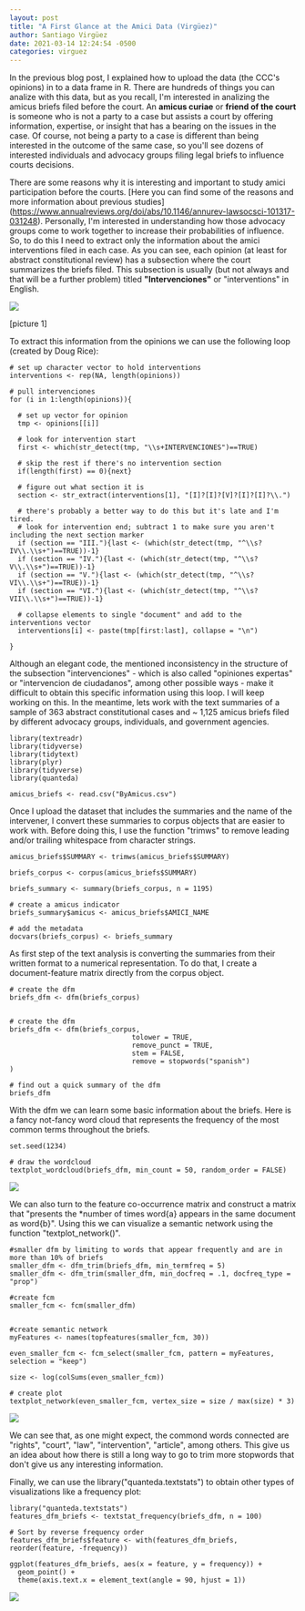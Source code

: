 ```yaml
---
layout: post
title: "A First Glance at the Amici Data (Virgüez)"
author: Santiago Virgüez
date: 2021-03-14 12:24:54 -0500
categories: virguez
---
```


In the previous blog post, I explained how to upload the data (the CCC's opinions) in to a data frame in R. There are hundreds of things you can analize with this data, but as you recall, I'm interested in analizing the amicus briefs filed before the court. An **amicus curiae** or **friend of the court** is someone who is not a party to a  case but assists a court by offering information, expertise, or insight that has a bearing on the issues in the case. Of course, not being a party to a case is different than being interested in the outcome of the same case, so you'll see dozens of interested individuals and advocacy groups filing legal briefs to influence  courts decisions.

There are some reasons why it is interesting and important to study amici participation before the courts. [Here you can find some of the reasons and more information about previous studies] (https://www.annualreviews.org/doi/abs/10.1146/annurev-lawsocsci-101317-031248). Personally, I'm interested in understanding how those advocacy groups come to work together to increase their probabilities of influence. So, to do this I need to extract only the information about the amici interventions filed in each case. As you can see, each opinion (at least for abstract constitutional review) has a subsection where the court summarizes the briefs filed. This subsection is usually (but not always and that will be a further problem) titled **"Intervenciones"** or "interventions" in English. 

![](https://github.com/douglas-r-rice/douglas-r-rice.github.io/blob/main/_posts/virguez-blog3-picture1?raw=TRUE)

[picture 1]

To extract this information from the opinions we can use the following loop (created by Doug Rice):

```{r}
# set up character vector to hold interventions
interventions <- rep(NA, length(opinions))

# pull intervenciones
for (i in 1:length(opinions)){
  
  # set up vector for opinion
  tmp <- opinions[[i]]
  
  # look for intervention start
  first <- which(str_detect(tmp, "\\s+INTERVENCIONES")==TRUE) 
  
  # skip the rest if there's no intervention section
  if(length(first) == 0){next}
  
  # figure out what section it is
  section <- str_extract(interventions[1], "[I]?[I]?[V]?[I]?[I]?\\.")
  
  # there's probably a better way to do this but it's late and I'm tired.
  # look for intervention end; subtract 1 to make sure you aren't including the next section marker
  if (section == "III."){last <- (which(str_detect(tmp, "^\\s?IV\\.\\s+")==TRUE))-1}
  if (section == "IV."){last <- (which(str_detect(tmp, "^\\s?V\\.\\s+")==TRUE))-1}
  if (section == "V."){last <- (which(str_detect(tmp, "^\\s?VI\\.\\s+")==TRUE))-1}
  if (section == "VI."){last <- (which(str_detect(tmp, "^\\s?VII\\.\\s+")==TRUE))-1}
  
  # collapse elements to single "document" and add to the interventions vector
  interventions[i] <- paste(tmp[first:last], collapse = "\n")
  
}
```

Although an elegant code, the mentioned inconsistency in the structure of the subsection  "intervenciones" - which is also called "opiniones expertas" or "intervencion de ciudadanos", among other possible ways - make it difficult to obtain this specific information using this loop. I will keep working on this. In the meantime, lets work with the text summaries of a sample of 363 abstract constitutional cases and ~ 1,125 amicus briefs filed by different advocacy groups, individuals, and government agencies.

```{r}
library(textreadr)
library(tidyverse)
library(tidytext)
library(plyr)
library(tidyverse)
library(quanteda)

amicus_briefs <- read.csv("ByAmicus.csv")
```

Once I upload the dataset that includes the summaries and the name of the intervener, I convert these summaries to corpus objects that are easier to work with. Before doing this, I use the function "trimws" to remove leading and/or trailing whitespace from character strings. 

```{r}
amicus_briefs$SUMMARY <- trimws(amicus_briefs$SUMMARY)

briefs_corpus <- corpus(amicus_briefs$SUMMARY)

briefs_summary <- summary(briefs_corpus, n = 1195)

# create a amicus indicator
briefs_summary$amicus <- amicus_briefs$AMICI_NAME

# add the metadata
docvars(briefs_corpus) <- briefs_summary
```

As first step of the text analysis is converting the summaries from their written format to a numerical representation. To do that, I create a document-feature matrix directly from the corpus object. 

```{r}
# create the dfm
briefs_dfm <- dfm(briefs_corpus)


# create the dfm
briefs_dfm <- dfm(briefs_corpus,
                              tolower = TRUE,
                              remove_punct = TRUE,
                              stem = FALSE,
                              remove = stopwords("spanish")
)

# find out a quick summary of the dfm
briefs_dfm
```

With the dfm we can learn some basic information about the briefs. Here is a fancy not-fancy word cloud that represents the frequency of the most common terms throughout the briefs.

```{r}
set.seed(1234)

# draw the wordcloud
textplot_wordcloud(briefs_dfm, min_count = 50, random_order = FALSE)
```

![](https://github.com/douglas-r-rice/douglas-r-rice.github.io/blob/main/_posts/virguez-blog3-picture2?raw=TRUE)

We can also turn to the feature co-occurrence matrix and construct a matrix that "presents the *number of times word{a} appears in the same document as word{b}". Using this we can visualize a semantic network using the function "textplot_network()".

```{r}
#smaller dfm by limiting to words that appear frequently and are in more than 10% of briefs
smaller_dfm <- dfm_trim(briefs_dfm, min_termfreq = 5)
smaller_dfm <- dfm_trim(smaller_dfm, min_docfreq = .1, docfreq_type = "prop")

#create fcm
smaller_fcm <- fcm(smaller_dfm)


#create semantic network
myFeatures <- names(topfeatures(smaller_fcm, 30))

even_smaller_fcm <- fcm_select(smaller_fcm, pattern = myFeatures, selection = "keep")

size <- log(colSums(even_smaller_fcm))

# create plot
textplot_network(even_smaller_fcm, vertex_size = size / max(size) * 3)
```

![](https://github.com/douglas-r-rice/douglas-r-rice.github.io/blob/main/_posts/virguez-blog3-picture3?raw=TRUE)

We can see that, as one might expect, the commond words connected are "rights", "court", "law", "intervention", "article", among others. This give us an idea about how there is still a long way to go to trim more stopwords that don't give us any interesting information.

Finally, we can use the library("quanteda.textstats") to obtain other types of visualizations like a frequency plot:

```{r}
library("quanteda.textstats")
features_dfm_briefs <- textstat_frequency(briefs_dfm, n = 100)

# Sort by reverse frequency order
features_dfm_briefs$feature <- with(features_dfm_briefs, reorder(feature, -frequency))

ggplot(features_dfm_briefs, aes(x = feature, y = frequency)) +
  geom_point() + 
  theme(axis.text.x = element_text(angle = 90, hjust = 1))
```

![](https://github.com/douglas-r-rice/douglas-r-rice.github.io/blob/main/_posts/virguez-blog3-picture4?raw=TRUE)
